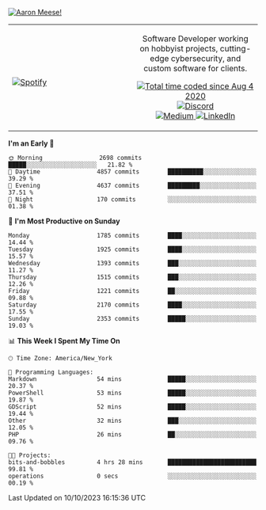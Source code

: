 [![Aaron Meese!](https://user-images.githubusercontent.com/17814535/88975338-a2aabf00-d27f-11ea-963f-8a19608716b4.png)](https://github.com/ajmeese7/readme-ascii "README ASCII")

<!-- Modified from project here: https://github.com/novatorem/novatorem -->
<table width="100%">
  <tr>
  <td width="50%">

&nbsp; <br> [![Spotify](https://ajmeese7.vercel.app/api/spotify)](https://open.spotify.com/user/ajmeese)

  </td>
  <td width="50%">
    <p align="center">
    Software Developer working on hobbyist projects, cutting-edge cybersecurity, and custom software for clients.
    </p>
    <p align="center">
      <a href="https://wakatime.com/@f726891d-3b02-46cd-9b60-e8c59f9e2b14">
        <img src="https://wakatime.com/badge/user/f726891d-3b02-46cd-9b60-e8c59f9e2b14.svg" alt="Total time coded since Aug 4 2020" title="WakaTime" />
      </a>
      <a href="http://link.aaronmeese.com/discord">
        <img src="https://img.shields.io/badge/discord-ajmeese7%234835-369?style=flat-square&logo=discord&logoColor=white&color=purple" alt="Discord" title="Discord">
      </a>
      <br />
      <a href="https://link.aaronmeese.com/medium">
        <img src="https://img.shields.io/badge/medium-ajmeese7-1DB954?style=flat-square&logo=medium&logoColor=white" alt="Medium" title="Medium">
      </a>
      <a href="https://link.aaronmeese.com/linkedin">
        <img src="https://img.shields.io/badge/linkedIn-aaronmeese-1DB954?style=flat-square&logo=linkedin&logoColor=white&color=blue" alt="LinkedIn" title="LinkedIn">
      </a>
    </p>
  </td>

</table>

[//]: <> (The `&nbsp;` is to have Aphelion take up more space)

<!--START_SECTION:waka-->
**I'm an Early 🐤** 

```text
🌞 Morning                2698 commits        █████░░░░░░░░░░░░░░░░░░░░   21.82 % 
🌆 Daytime                4857 commits        ██████████░░░░░░░░░░░░░░░   39.29 % 
🌃 Evening                4637 commits        █████████░░░░░░░░░░░░░░░░   37.51 % 
🌙 Night                  170 commits         ░░░░░░░░░░░░░░░░░░░░░░░░░   01.38 % 
```
📅 **I'm Most Productive on Sunday** 

```text
Monday                   1785 commits        ████░░░░░░░░░░░░░░░░░░░░░   14.44 % 
Tuesday                  1925 commits        ████░░░░░░░░░░░░░░░░░░░░░   15.57 % 
Wednesday                1393 commits        ███░░░░░░░░░░░░░░░░░░░░░░   11.27 % 
Thursday                 1515 commits        ███░░░░░░░░░░░░░░░░░░░░░░   12.26 % 
Friday                   1221 commits        ██░░░░░░░░░░░░░░░░░░░░░░░   09.88 % 
Saturday                 2170 commits        ████░░░░░░░░░░░░░░░░░░░░░   17.55 % 
Sunday                   2353 commits        █████░░░░░░░░░░░░░░░░░░░░   19.03 % 
```


📊 **This Week I Spent My Time On** 

```text
🕑︎ Time Zone: America/New_York

💬 Programming Languages: 
Markdown                 54 mins             █████░░░░░░░░░░░░░░░░░░░░   20.37 % 
PowerShell               53 mins             █████░░░░░░░░░░░░░░░░░░░░   19.87 % 
GDScript                 52 mins             █████░░░░░░░░░░░░░░░░░░░░   19.44 % 
Other                    32 mins             ███░░░░░░░░░░░░░░░░░░░░░░   12.05 % 
PHP                      26 mins             ██░░░░░░░░░░░░░░░░░░░░░░░   09.76 % 

🐱‍💻 Projects: 
bits-and-bobbles         4 hrs 28 mins       █████████████████████████   99.81 % 
operations               0 secs              ░░░░░░░░░░░░░░░░░░░░░░░░░   00.19 % 
```


 Last Updated on 10/10/2023 16:15:36 UTC
<!--END_SECTION:waka-->

